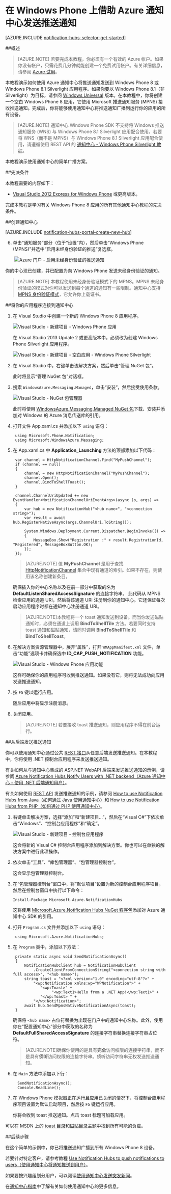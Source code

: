 <properties
	pageTitle="在 Windows Phone 上借助 Azure 通知中心发送推送通知 | Microsoft Azure"
	description="在本教程中，你将了解如何使用 Azure 通知中心将通知推送到 Windows Phone 8 或 Windows Phone 8.1 Silverlight 应用程序。"
	services="notification-hubs"
	documentationCenter="windows"
    keywords="推送通知,push notification,windows phone 推送"
	authors="wesmc7777"
	manager="dwrede"
	editor="dwrede"/>

<tags
	ms.service="notification-hubs"
	ms.date="03/10/2016"
	wacn.date="07/12/2016"/>

# 在 Windows Phone 上借助 Azure 通知中心发送推送通知

[AZURE.INCLUDE [notification-hubs-selector-get-started](../includes/notification-hubs-selector-get-started.md)]

##概述

> [AZURE.NOTE] 若要完成本教程，你必须有一个有效的 Azure 帐户。如果你没有帐户，只需花费几分钟就能创建一个免费试用帐户。有关详细信息，请参阅 [Azure 试用](/pricing/free-trial/)。

本教程演示如何使用 Azure 通知中心将推送通知发送到 Windows Phone 8 或 Windows Phone 8.1 Silverlight 应用程序。如果你要以 Windows Phone 8.1（非 Silverlight）为目标，请参阅 [Windows Universal](/documentation/articles/notification-hubs-windows-store-dotnet-get-started-wns-push-notification) 版本。在本教程中，你将创建一个空白 Windows Phone 8 应用，它使用 Microsoft 推送通知服务 (MPNS) 接收推送通知。完成后，你将能够使用通知中心将推送通知广播到运行你的应用的所有设备。

> [AZURE.NOTE] 通知中心 Windows Phone SDK 不支持将 Windows 推送通知服务 (WNS) 与 Windows Phone 8.1 Silverlight 应用配合使用。若要将 WNS（而不是 MPNS）与 Windows Phone 8.1 Silverlight 应用配合使用，请遵循使用 REST API 的 [通知中心 - Windows Phone Silverlight 教程]。

本教程演示使用通知中心的简单广播方案。

##先决条件

本教程需要的内容如下：

+ [Visual Studio 2012 Express for Windows Phone] 或更高版本。

完成本教程是学习有关 Windows Phone 8 应用的所有其他通知中心教程的先决条件。

##创建通知中心

[AZURE.INCLUDE [notification-hubs-portal-create-new-hub](../includes/notification-hubs-portal-create-new-hub.md)]

<ol start="6">
<li><p>单击“通知服务”部分（位于“设置”内），然后单击“Windows Phone (MPNS)”并选中“启用未经身份验证的推送”复选框。<b></b><i></i><b></b><b></b></p>
</li>
</ol>

&emsp;&emsp;![Azure 门户 - 启用未经身份验证的推送通知](./media/notification-hubs-windows-phone-get-started/azure-portal-unauth.png)

你的中心现已创建，并已配置为向 Windows Phone 发送未经身份验证的通知。

> [AZURE.NOTE] 本教程使用未经身份验证模式下的 MPNS。MPNS 未经身份验证的模式对你可以发送到每个通道的通知有一些限制。通知中心支持 [MPNS 身份验证模式](http://msdn.microsoft.com/library/windowsphone/develop/ff941099.aspx)，它允许你上载证书。

##将你的应用程序连接到通知中心

1. 在 Visual Studio 中创建一个新的 Windows Phone 8 应用程序。

   	![Visual Studio - 新建项目 - Windows Phone 应用][13]

	在 Visual Studio 2013 Update 2 或更高版本中，必须改为创建 Windows Phone Silverlight 应用程序。

	![Visual Studio - 新建项目 - 空白应用 - Windows Phone Silverlight][11]

2. 在 Visual Studio 中，右键单击该解决方案，然后单击“管理 NuGet 包”。

	此时将显示“管理 NuGet 包”对话框。

3. 搜索 `WindowsAzure.Messaging.Managed`，单击“安装”，然后接受使用条款。

	![Visual Studio - NuGet 包管理器][20]

	此时将使用 <a href="http://nuget.org/packages/WindowsAzure.Messaging.Managed/">WindowsAzure.Messaging.Managed NuGet 包</a>下载、安装并添加对 Windows 的 Azure 消息传送库的引用。

4. 打开文件 App.xaml.cs 并添加以下 `using` 语句：

        using Microsoft.Phone.Notification;
        using Microsoft.WindowsAzure.Messaging;

5. 在 App.xaml.cs 中 **Application\_Launching** 方法的顶部添加以下代码：

	    var channel = HttpNotificationChannel.Find("MyPushChannel");
        if (channel == null)
        {
            channel = new HttpNotificationChannel("MyPushChannel");
            channel.Open();
            channel.BindToShellToast();
        }

        channel.ChannelUriUpdated += new EventHandler<NotificationChannelUriEventArgs>(async (o, args) =>
        {
            var hub = new NotificationHub("<hub name>", "<connection string>");
            var result = await hub.RegisterNativeAsync(args.ChannelUri.ToString());

            System.Windows.Deployment.Current.Dispatcher.BeginInvoke(() =>
            {
                MessageBox.Show("Registration :" + result.RegistrationId, "Registered", MessageBoxButton.OK);
            });
        });

    >[AZURE.NOTE] 值 **MyPushChannel** 是用于查找 [HttpNotificationChannel](https://msdn.microsoft.com/library/windows/apps/microsoft.phone.notification.httpnotificationchannel.aspx) 集合中现有通道的索引。如果不存在，则使用该名称创建新条目。
    
    确保插入你的中心名称以及在前一部分中获取的名为 **DefaultListenSharedAccessSignature** 的连接字符串。
    此代码从 MPNS 检索应用的通道 URI，然后将该通道 URI 注册到你的通知中心。它还保证每次启动应用程序时都在通知中心注册通道 URI。

	>[AZURE.NOTE]本教程将一个 toast 通知发送到设备。而当你发送磁贴通知时，必须在通道上调用 **BindToShellTile** 方法。若要同时支持 toast 通知和磁贴通知，请同时调用 **BindToShellTile** 和 **BindToShellToast**。

6. 在解决方案资源管理器中，展开“属性”，打开 `WMAppManifest.xml` 文件，单击“功能”选项卡并确保选中 **ID\_CAP\_PUSH\_NOTIFICATION** 功能。

   	![Visual Studio - Windows Phone 应用功能][14]

   	这样可确保你的应用程序可收到推送通知。如果没有它，则将无法成功向应用发送推送通知。

7. 按 `F5` 键以运行应用。

	随后应用中将显示注册消息。

8. 关闭应用。

   >[AZURE.NOTE] 若要接收 toast 推送通知，则应用程序不得在前台运行。

##从后端发送推送通知

你可以使用通知中心通过公共 <a href="http://msdn.microsoft.com/library/windowsazure/dn223264.aspx">REST 接口</a>从任意后端发送推送通知。在本教程中，你将使用 .NET 控制台应用程序来发送推送通知。

有关如何从与通知中心集成的 ASP.NET WebAPI 后端来发送推送通知的示例，请参阅 [Azure Notification Hubs Notify Users with .NET backend（Azure 通知中心 - 使用 .NET 后端通知用户）](/documentation/articles/notification-hubs-aspnet-backend-windows-dotnet-wns-notification)。

有关如何使用 [REST API](https://msdn.microsoft.com/library/azure/dn223264.aspx) 发送推送通知的示例，请参阅 [How to use Notification Hubs from Java（如何通过 Java 使用通知中心）](/documentation/articles/notification-hubs-java-push-notification-tutorial)和 [How to use Notification Hubs from PHP（如何通过 PHP 使用通知中心）](/documentation/articles/notification-hubs-php-push-notification-tutorial)。

1. 右键单击解决方案，选择“添加”和“新建项目...”，然后在“Visual C#”下依次单击“Windows”、“控制台应用程序”和“确定”。

   	![Visual Studio - 新建项目 - 控制台应用程序][6]

	这会将新的 Visual C# 控制台应用程序添加到解决方案。你也可以在单独的解决方案中进行此项操作。

4. 依次单击“工具”、“库包管理器”、“包管理器控制台”。

	这会显示包管理器控制台。

5.  在“包管理器控制台”窗口中，将“默认项目”设置为新的控制台应用程序项目，然后在控制台窗口中执行以下命令：

        Install-Package Microsoft.Azure.NotificationHubs

	这将使用 <a href="http://www.nuget.org/packages/Microsoft.Azure.NotificationHubs/">Microsoft.Azure.Notification Hubs NuGet 程序包</a>添加对 Azure 通知中心 SDK 的引用。

6. 打开 `Program.cs` 文件并添加以下 `using` 语句：

        using Microsoft.Azure.NotificationHubs;

6. 在 `Program` 类中，添加以下方法：

        private static async void SendNotificationAsync()
        {
            NotificationHubClient hub = NotificationHubClient
				.CreateClientFromConnectionString("<connection string with full access>", "<hub name>");
            string toast = "<?xml version="1.0" encoding="utf-8"?>" +
                "<wp:Notification xmlns:wp="WPNotification">" +
                   "<wp:Toast>" +
                        "<wp:Text1>Hello from a .NET App!</wp:Text1>" +
                   "</wp:Toast> " +
                "</wp:Notification>";
            await hub.SendMpnsNativeNotificationAsync(toast);
        }

	确保将 `<hub name>` 占位符替换为出现在门户中的通知中心名称。此外，使用你在“配置通知中心”部分中获取的名称为 **DefaultFullSharedAccessSignature** 的连接字符串替换连接字符串占位符。

	>[AZURE.NOTE]确保你使用的是具有**完全**访问权限的连接字符串，而不是具有**侦听**访问权限的连接字符串。侦听访问字符串无权发送推送通知。

4. 在 `Main` 方法中添加以下行：

         SendNotificationAsync();
		 Console.ReadLine();

5. 在 Windows Phone 模拟器正在运行且应用已关闭的情况下，将控制台应用程序项目设置为默认启动项目，然后按 `F5` 键运行应用。

	你将会收到 toast 推送通知。点击 toast 标题可加载应用。

可以在 MSDN 上的 [toast 目录]和[磁贴目录]主题中找到所有可能的负载。

##后续步骤

在这个简单的示例中，你已将推送通知广播到所有 Windows Phone 8 设备。

若要针对特定客户，请参考教程 [Use Notification Hubs to push notifications to users（使用通知中心将通知推送到用户）]。

如果要按兴趣组划分用户，可以阅读[使用通知中心发送突发新闻]。

在[通知中心指南]中了解有关如何使用通知中心的更多信息。



<!-- Images. -->
[6]: ./media/notification-hubs-windows-phone-get-started/notification-hub-create-console-app.png
[7]: ./media/notification-hubs-windows-phone-get-started/notification-hub-create-from-portal.png
[8]: ./media/notification-hubs-windows-phone-get-started/notification-hub-create-from-portal2.png
[9]: ./media/notification-hubs-windows-phone-get-started/notification-hub-select-from-portal.png
[10]: ./media/notification-hubs-windows-phone-get-started/notification-hub-select-from-portal2.png
[11]: ./media/notification-hubs-windows-phone-get-started/notification-hub-create-wp-silverlight-app.png
[12]: ./media/notification-hubs-windows-phone-get-started/notification-hub-connection-strings.png

[13]: ./media/notification-hubs-windows-phone-get-started/notification-hub-create-wp-app.png
[14]: ./media/notification-hubs-windows-phone-get-started/mobile-app-enable-push-wp8.png
[15]: ./media/notification-hubs-windows-phone-get-started/notification-hub-pushauth.png
[20]: ./media/notification-hubs-windows-phone-get-started/notification-hub-windows-universal-app-install-package.png
[213]: ./media/notification-hubs-windows-phone-get-started/notification-hub-create-console-app.png





<!-- URLs. -->
[Visual Studio 2012 Express for Windows Phone]: https://go.microsoft.com/fwLink/p/?LinkID=268374
[通知中心指南]: http://msdn.microsoft.com/library/jj927170.aspx
[MPNS authenticated mode]: http://msdn.microsoft.com/library/windowsphone/develop/ff941099(v=vs.105).aspx
[Use Notification Hubs to push notifications to users（使用通知中心将通知推送到用户）]: /documentation/articles/notification-hubs-aspnet-backend-windows-dotnet-wns-notification
[使用通知中心发送突发新闻]: /documentation/articles/notification-hubs-windows-phone-push-xplat-segmented-mpns-notification
[toast 目录]: http://msdn.microsoft.com/library/windowsphone/develop/jj662938(v=vs.105).aspx
[磁贴目录]: http://msdn.microsoft.com/library/windowsphone/develop/hh202948(v=vs.105).aspx
[通知中心 - Windows Phone Silverlight 教程]: https://github.com/Azure/azure-notificationhubs-samples/tree/master/PushToSLPhoneApp


<!---HONumber=Mooncake_0704_2016-->